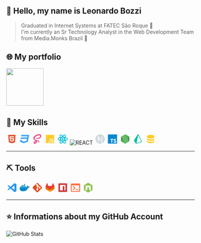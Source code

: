 ## 💜 Hello, my name is <strong>Leonardo Bozzi</strong>

> Graduated in Internet Systems at FATEC São Roque 🚀<br/>
> I'm currently an Sr Technology Analyst in the Web Development Team from Media.Monks Brazil 🔭


## 🌐 My portfolio
<a href="https://leonrdobozzi.github.io"><img width="100px" height="100px" src="https://i.imgur.com/p5yhHaJ.png"></a>

## 🚀 My Skills
<div>
<img src="https://raw.githubusercontent.com/PKief/vscode-material-icon-theme/main/icons/html.svg" title="HTML" alt="HTML" width="30" height="30" />
<img src="https://raw.githubusercontent.com/PKief/vscode-material-icon-theme/main/icons/css.svg" title="CSS" alt="CSS" width="30" height="30" />
<img src="https://raw.githubusercontent.com/PKief/vscode-material-icon-theme/main/icons/sass.svg" title="SCSS" alt="SCSS" width="30" height="30" />
<img src="https://raw.githubusercontent.com/PKief/vscode-material-icon-theme/main/icons/javascript.svg" title="JAVASCRIPT" alt="JAVASCRIPT" width="30" height="30"/>
<img src="https://raw.githubusercontent.com/PKief/vscode-material-icon-theme/main/icons/react.svg" title="REACT" alt="REACT" width="30" height="30"/>
<img src="https://raw.githubusercontent.com/PKief/vscode-material-icon-theme/main/icons/expo.svg" title="REACT NATIVE" alt="REACT" width="30" height="30"/>
<img src="https://raw.githubusercontent.com/PKief/vscode-material-icon-theme/main/icons/next.svg" title="NEXT" alt="NEXT" width="30" height="30"/>
<img src="https://raw.githubusercontent.com/PKief/vscode-material-icon-theme/main/icons/typescript.svg" title="TYPESCRIPT" alt="TYPESCRIPT" width="30" height="30"/>
<img src="https://raw.githubusercontent.com/PKief/vscode-material-icon-theme/main/icons/nodejs_alt.svg" title="NODEJS" alt="NODEJS" width="30" height="30" />
<img src="https://raw.githubusercontent.com/PKief/vscode-material-icon-theme/main/icons/prisma.svg" title="PRISMA" alt="PRISMA" width="30" height="30" />
<img src="https://raw.githubusercontent.com/PKief/vscode-material-icon-theme/main/icons/database.svg" title="MySQL / PostgreSQL / MongoDB" alt="MySQL / PostgreSQL / MongoDB" width="30" height="30" />
</p>

</div>

----

## ⛏️ Tools

<div>
<img src="https://raw.githubusercontent.com/PKief/vscode-material-icon-theme/main/icons/vscode.svg" title="VSCODE" alt="VSCODE" width="30" height="30" />
<img src="https://raw.githubusercontent.com/PKief/vscode-material-icon-theme/main/icons/docker.svg" title="DOCKER" alt="DOCKER" width="30" height="30" />
<img src="https://raw.githubusercontent.com/PKief/vscode-material-icon-theme/main/icons/git.svg" title="GIT" alt="GIT" width="30" height="30" />
<img src="https://raw.githubusercontent.com/PKief/vscode-material-icon-theme/main/icons/gitlab.svg" title="GITLAB" alt="GITLAB" width="30" height="30" />
<img src="https://raw.githubusercontent.com/PKief/vscode-material-icon-theme/main/icons/npm.svg" title="NPM" alt="NPM" width="30" height="30" />
<img src="https://raw.githubusercontent.com/PKief/vscode-material-icon-theme/main/icons/console.svg" title="LINUX" alt="LINUX" width="30" height="30" />
<img src="https://raw.githubusercontent.com/PKief/vscode-material-icon-theme/main/icons/nodemon.svg" title="NODEMON" alt="NODEMON" width="30" height="30" />
</div>

----

## ⭐ Informations about my GitHub Account
![GitHub Stats](https://github-readme-stats.vercel.app/api?username=leonrdobozzi&show_icons=true&theme=omni)
